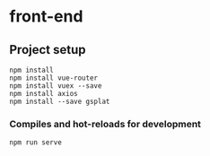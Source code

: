 # front-end

## Project setup
```
npm install
npm install vue-router
npm install vuex --save
npm install axios
npm install --save gsplat
```

### Compiles and hot-reloads for development
```
npm run serve
```
